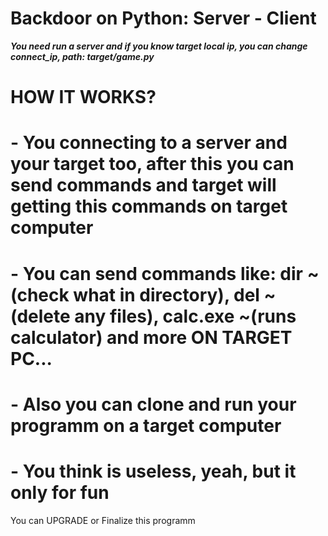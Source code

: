 # Backdoor on Python: Server - Client
___You need run a server and if you know target local ip, you can change connect_ip, path: target/game.py___

# HOW IT WORKS?
# - You connecting to a server and your target too, after this you can send commands and target will getting this commands on target computer
# - You can send commands like: dir ~(check what in directory), del ~(delete any files), calc.exe ~(runs calculator) and more ON TARGET PC...
# - Also you can clone and run your programm on a target computer
# - You think is useless, yeah, but it only for fun

You can UPGRADE or Finalize this programm
